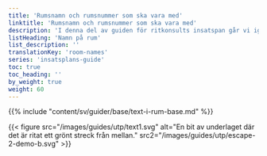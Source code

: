 ```yaml
---
title: 'Rumsnamn och rumsnummer som ska vara med'
linktitle: 'Rumsnamn och rumsnummer som ska vara med'
description: 'I denna del av guiden för ritkonsults insatspan går vi igenom hur du ska markera rum som ska gråläggas, hyllor och övrig inredning som du vill ha med på insatsplanen.'
listHeading: 'Namn på rum'
list_description: ''
translationKey: 'room-names'
series: 'insatsplans-guide'
toc: true
toc_heading: ''
by_weight: true
weight: 60
---
```


{{% include "content/sv/guider/base/text-i-rum-base.md" %}}

{{< figure src="/images/guides/utp/text1.svg" alt="En bit av underlaget där det är ritat ett grönt streck från mellan." src2="/images/guides/utp/escape-2-demo-b.svg" >}}


